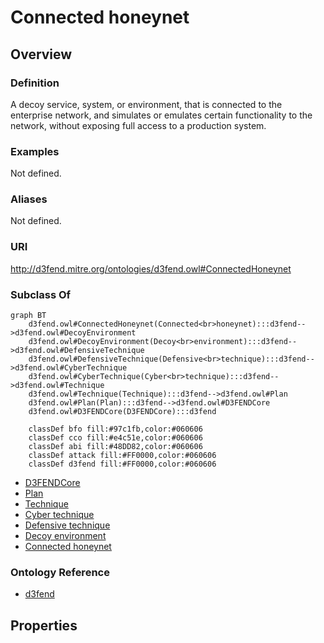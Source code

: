 # Connected honeynet

## Overview

### Definition
A decoy service, system, or environment, that is connected to the enterprise network, and simulates or emulates certain functionality to the network, without exposing full access to a production system.

### Examples
Not defined.

### Aliases
Not defined.

### URI
http://d3fend.mitre.org/ontologies/d3fend.owl#ConnectedHoneynet

### Subclass Of
```mermaid
graph BT
    d3fend.owl#ConnectedHoneynet(Connected<br>honeynet):::d3fend-->d3fend.owl#DecoyEnvironment
    d3fend.owl#DecoyEnvironment(Decoy<br>environment):::d3fend-->d3fend.owl#DefensiveTechnique
    d3fend.owl#DefensiveTechnique(Defensive<br>technique):::d3fend-->d3fend.owl#CyberTechnique
    d3fend.owl#CyberTechnique(Cyber<br>technique):::d3fend-->d3fend.owl#Technique
    d3fend.owl#Technique(Technique):::d3fend-->d3fend.owl#Plan
    d3fend.owl#Plan(Plan):::d3fend-->d3fend.owl#D3FENDCore
    d3fend.owl#D3FENDCore(D3FENDCore):::d3fend
    
    classDef bfo fill:#97c1fb,color:#060606
    classDef cco fill:#e4c51e,color:#060606
    classDef abi fill:#48DD82,color:#060606
    classDef attack fill:#FF0000,color:#060606
    classDef d3fend fill:#FF0000,color:#060606
```

- [D3FENDCore](/docs/ontology/reference/model/D3FENDCore/D3FENDCore.md)
- [Plan](/docs/ontology/reference/model/D3FENDCore/Plan/Plan.md)
- [Technique](/docs/ontology/reference/model/D3FENDCore/Plan/Technique/Technique.md)
- [Cyber technique](/docs/ontology/reference/model/D3FENDCore/Plan/Technique/Cyber%20technique/Cyber%20technique.md)
- [Defensive technique](/docs/ontology/reference/model/D3FENDCore/Plan/Technique/Cyber%20technique/Defensive%20technique/Defensive%20technique.md)
- [Decoy environment](/docs/ontology/reference/model/D3FENDCore/Plan/Technique/Cyber%20technique/Defensive%20technique/Decoy%20environment/Decoy%20environment.md)
- [Connected honeynet](/docs/ontology/reference/model/D3FENDCore/Plan/Technique/Cyber%20technique/Defensive%20technique/Decoy%20environment/Connected%20honeynet/Connected%20honeynet.md)


### Ontology Reference
- [d3fend](http://d3fend.mitre.org/ontologies/d3fend.owl#)

## Properties
